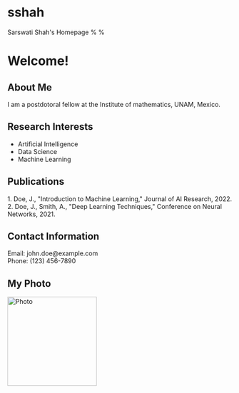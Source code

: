 # sshah
<!DOCTYPE html>
<html>
<head>
Sarswati Shah's Homepage
</head>
%<body>
 % <h1>Welcome!</h1>
  
  <h2>About Me</h2>
  <p>
    I am a postdotoral fellow at the Institute of mathematics, UNAM, Mexico.
  </p>

  <h2>Research Interests</h2>
  <ul>
    <li>Artificial Intelligence</li>
    <li>Data Science</li>
    <li>Machine Learning</li>
  </ul>

  <h2>Publications</h2>
  <p>
    1. Doe, J., "Introduction to Machine Learning," Journal of AI Research, 2022.
    <br>
    2. Doe, J., Smith, A., "Deep Learning Techniques," Conference on Neural Networks, 2021.
  </p>

  <h2>Contact Information</h2>
  <p>
    Email: john.doe@example.com
    <br>
    Phone: (123) 456-7890
  </p>

  <h2>My Photo</h2>
  <img src=“(PN.PNG) alt="Photo" width="200">

</body>
</html>
